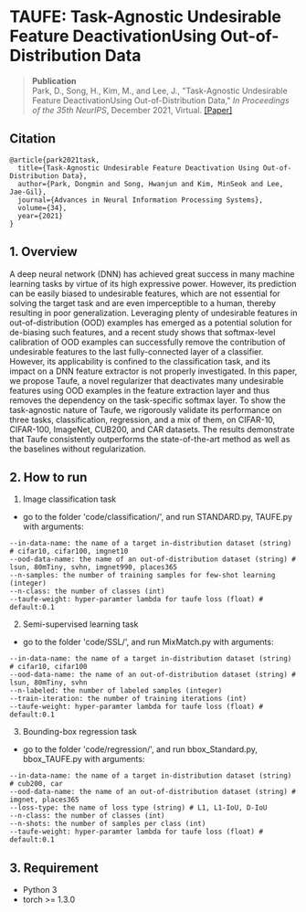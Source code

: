 # TAUFE: Task-Agnostic Undesirable Feature DeactivationUsing Out-of-Distribution Data

> __Publication__ </br>
> Park, D., Song, H., Kim, M., and Lee, J., "Task-Agnostic Undesirable Feature DeactivationUsing Out-of-Distribution Data," *In Proceedings of the 35th NeurIPS*, December 2021, Virtual. [[Paper]](https://openreview.net/pdf?id=4orlVaC95Bo)

## Citation
```
@article{park2021task,
  title={Task-Agnostic Undesirable Feature Deactivation Using Out-of-Distribution Data},
  author={Park, Dongmin and Song, Hwanjun and Kim, MinSeok and Lee, Jae-Gil},
  journal={Advances in Neural Information Processing Systems},
  volume={34},
  year={2021}
}
```

## 1. Overview
A deep neural network (DNN) has achieved great success in many machine learning tasks by virtue of its high expressive power. However, its prediction can be easily biased to undesirable features, which are not essential for solving the target task and are even imperceptible to a human, thereby resulting in poor generalization. Leveraging plenty of undesirable features in out-of-distribution (OOD) examples has emerged as a potential solution for de-biasing such features, and a recent study shows that softmax-level calibration of OOD examples can successfully remove the contribution of undesirable features to the last fully-connected layer of a classifier. However, its applicability is confined to the classification task, and its impact on a DNN feature extractor is not properly investigated. In this paper, we propose Taufe, a novel regularizer that deactivates many undesirable features using OOD examples in the feature extraction layer and thus removes the dependency on the task-specific softmax layer. To show the task-agnostic nature of Taufe, we rigorously validate its performance on three tasks, classification, regression, and a mix of them, on CIFAR-10, CIFAR-100, ImageNet, CUB200, and CAR datasets. The results demonstrate that Taufe consistently outperforms the state-of-the-art method as well as the baselines without regularization. 


## 2. How to run
1. Image classification task
- go to the folder 'code/classification/', and run STANDARD.py, TAUFE.py with arguments:
```
--in-data-name: the name of a target in-distribution dataset (string) # cifar10, cifar100, imgnet10
--ood-data-name: the name of an out-of-distribution dataset (string) # lsun, 80mTiny, svhn, imgnet990, places365
--n-samples: the number of training samples for few-shot learning (integer)
--n-class: the number of classes (int)
--taufe-weight: hyper-paramter lambda for taufe loss (float) # default:0.1
```

2. Semi-supervised learning task
- go to the folder 'code/SSL/', and run MixMatch.py with arguments:
```
--in-data-name: the name of a target in-distribution dataset (string) # cifar10, cifar100
--ood-data-name: the name of an out-of-distribution dataset (string) # lsun, 80mTiny, svhn
--n-labeled: the number of labeled samples (integer)
--train-iteration: the number of training iterations (int)
--taufe-weight: hyper-paramter lambda for taufe loss (float) # default:0.1
```

3. Bounding-box regression task
- go to the folder 'code/regression/', and run bbox_Standard.py, bbox_TAUFE.py with arguments:
```
--in-data-name: the name of a target in-distribution dataset (string) # cub200, car
--ood-data-name: the name of an out-of-distribution dataset (string) # imgnet, places365
--loss-type: the name of loss type (string) # L1, L1-IoU, D-IoU
--n-class: the number of classes (int)
--n-shots: the number of samples per class (int)
--taufe-weight: hyper-paramter lambda for taufe loss (float) # default:0.1
```


##  3. Requirement 
- Python 3
- torch >= 1.3.0
